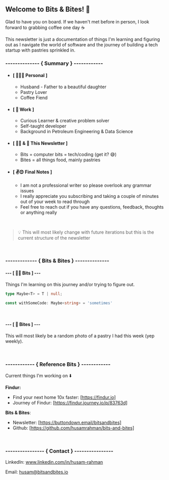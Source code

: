 ## Welcome to Bits & Bites! 👋

Glad to have you on board. If we haven't met before in person, I look forward to grabbing coffee one day ☕️

This newsletter is just a documentation of things I'm learning and figuring out as I navigate the world of software and the journey of building a tech startup with pastries sprinkled in.

### -------------- \{ Summary \} \------------

- #### **[ 👨‍👩‍👧 Personal ]**
    - Husband - Father to a beautiful daughter
    - Pastry Lover
    - Coffee Fiend
- #### **[ 🧳  Work ]**
    - Curious Learner & creative problem solver
    - Self-taught developer
    - Background in Petroleum Engineering & Data Science
- #### **[ 👨‍💻 & 🍪 This Newsletter ]**
    - Bits = computer bits = tech/coding (get it? 😅)
    - Bites = all things food, mainly pastries
- #### **[ ✌️😊  Final Notes ]**
    - I am not a professional writer so please overlook any grammar issues
    - I really appreciate you subscribing and taking a couple of minutes out of your week to read through
    - Feel free to reach out if you have any questions, feedback, thoughts or anything really

<br />

> 💡 This will most likely change with future iterations but this is the current structure of the newsletter

<br />

### -------------  \{ Bits & Bites \} \--------------
#### --- **[ 👨‍💻 Bits ]** ---

Things I'm learning on this journey and/or trying to figure out.

```ts
type Maybe<T> = T | null;

const withSomeCode: Maybe<string> = 'sometimes'
```

<br />

#### --- **[ 🍪 Bites ]** ---


This will most likely be a random photo of a pastry I had this week (yep weekly).

<br />

### ------------ \{ Reference Bits \} \------------

Current things I'm working on ⬇️

**Findur:**
- Find your next home 10x faster: [https://findur.io]
- Journey of Findur: [https://findur.journey.io/p/83763d]

 **Bits & Bites**:
- Newsletter: [https://buttondown.email/bitsandbites]
- Github: [https://github.com/husamrahman/bits-and-bites]

<br />

### ---------------- \{ Contact \} \----------------

LinkedIn: www.linkedin.com/in/husam-rahman

Email: husam@bitsandbites.io